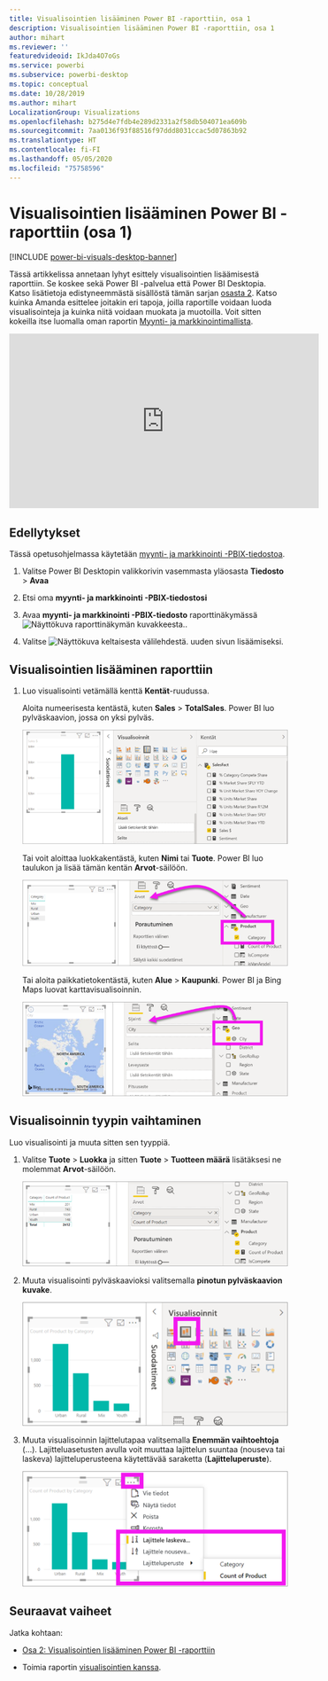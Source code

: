 ```yaml
---
title: Visualisointien lisääminen Power BI -raporttiin, osa 1
description: Visualisointien lisääminen Power BI -raporttiin, osa 1
author: mihart
ms.reviewer: ''
featuredvideoid: IkJda4O7oGs
ms.service: powerbi
ms.subservice: powerbi-desktop
ms.topic: conceptual
ms.date: 10/28/2019
ms.author: mihart
LocalizationGroup: Visualizations
ms.openlocfilehash: b275d4e7fdb4e289d2331a2f58db504071ea609b
ms.sourcegitcommit: 7aa0136f93f88516f97ddd8031ccac5d07863b92
ms.translationtype: HT
ms.contentlocale: fi-FI
ms.lasthandoff: 05/05/2020
ms.locfileid: "75758596"
---
```

# <a name="add-visuals-to-a-power-bi-report-part-1"></a>Visualisointien lisääminen Power BI -raporttiin (osa 1)

[!INCLUDE [power-bi-visuals-desktop-banner](../includes/power-bi-visuals-desktop-banner.md)]

Tässä artikkelissa annetaan lyhyt esittely visualisointien lisäämisestä raporttiin. Se koskee sekä Power BI -palvelua että Power BI Desktopia. Katso lisätietoja edistyneemmästä sisällöstä tämän sarjan [osasta 2](power-bi-report-add-visualizations-ii.md). Katso kuinka Amanda esittelee joitakin eri tapoja, joilla raportille voidaan luoda visualisointeja ja kuinka niitä voidaan muokata ja muotoilla. Voit sitten kokeilla itse luomalla oman raportin [Myynti- ja markkinointimallista](../sample-datasets.md).

<iframe width="560" height="315" src="https://www.youtube.com/embed/IkJda4O7oGs" frameborder="0" allowfullscreen></iframe>

## <a name="prerequisites"></a>Edellytykset

Tässä opetusohjelmassa käytetään [myynti- ja markkinointi -PBIX-tiedostoa](https://download.microsoft.com/download/9/7/6/9767913A-29DB-40CF-8944-9AC2BC940C53/Sales%20and%20Marketing%20Sample%20PBIX.pbix).

1. Valitse Power BI Desktopin valikkorivin vasemmasta yläosasta **Tiedosto** > **Avaa**
   
2. Etsi oma **myynti- ja markkinointi -PBIX-tiedostosi**

1. Avaa **myynti- ja markkinointi -PBIX-tiedosto** raporttinäkymässä ![Näyttökuva raporttinäkymän kuvakkeesta.](media/power-bi-visualization-kpi/power-bi-report-view.png).

1. Valitse ![Näyttökuva keltaisesta välilehdestä.](media/power-bi-visualization-kpi/power-bi-yellow-tab.png) uuden sivun lisäämiseksi.

## <a name="add-visualizations-to-the-report"></a>Visualisointien lisääminen raporttiin

1. Luo visualisointi vetämällä kenttä **Kentät**-ruudussa.

    Aloita numeerisesta kentästä, kuten **Sales** > **TotalSales**. Power BI luo pylväskaavion, jossa on yksi pylväs.

    ![Näyttökuva pylväskaaviosta, jossa on yksi pylväs.](media/power-bi-report-add-visualizations-i/power-bi-column-chart.png)

    Tai voit aloittaa luokkakentästä, kuten **Nimi** tai **Tuote**. Power BI luo taulukon ja lisää tämän kentän **Arvot**-säilöön.

    ![Näyttökuva taulukosta, jossa on neljä luokkaa](media/power-bi-report-add-visualizations-i/power-bi-product.png)

    Tai aloita paikkatietokentästä, kuten **Alue** > **Kaupunki**. Power BI ja Bing Maps luovat karttavisualisoinnin.

    ![Näyttökuva karttavisualisoinnista.](media/power-bi-report-add-visualizations-i/power-bi-maps.png)

## <a name="change-the-type-of-visualization"></a>Visualisoinnin tyypin vaihtaminen

 Luo visualisointi ja muuta sitten sen tyyppiä. 
 
 1. Valitse **Tuote** > **Luokka** ja sitten **Tuote** > **Tuotteen määrä** lisätäksesi ne molemmat **Arvot**-säilöön.

    ![Näyttökuva Kentät-ruudusta, jossa on korostettu Arvot-säilö.](media/power-bi-report-add-visualizations-i/power-bi-create-visual.png)

1. Muuta visualisointi pylväskaavioksi valitsemalla **pinotun pylväskaavion kuvake**.

   ![Näyttökuva visualisointiruudusta, jossa on korostettu pinotun pylväskaavion kuvake.](media/power-bi-report-add-visualizations-i/power-bi-convert.png)

1. Muuta visualisoinnin lajittelutapaa valitsemalla **Enemmän vaihtoehtoja** (...).  Lajitteluasetusten avulla voit muuttaa lajittelun suuntaa (nouseva tai laskeva) lajitteluperusteena käytettävää saraketta (**Lajitteluperuste**).

   ![Näyttökuva Lisää toimintoja -valikosta.](media/power-bi-report-add-visualizations-i/power-bi-sort.png)
  
## <a name="next-steps"></a>Seuraavat vaiheet

 Jatka kohtaan:

* [Osa 2: Visualisointien lisääminen Power BI -raporttiin](power-bi-report-add-visualizations-ii.md)

* Toimia raportin [visualisointien kanssa](../consumer/end-user-reading-view.md).

